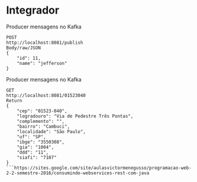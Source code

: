 # Integrador

Producer mensagens no Kafka
```
POST
http://localhost:8081/publish
Body/raw/JSON
{
    "id": 11,
    "name": "jefferson"
}
```

Producer mensagens no Kafka
```
GET
http://localhost:8081/01523040
Return
{
    "cep": "01523-040",
    "logradouro": "Via de Pedestre Três Pontas",
    "complemento": "",
    "bairro": "Cambuci",
    "localidade": "São Paulo",
    "uf": "SP",
    "ibge": "3550308",
    "gia": "1004",
    "ddd": "11",
    "siafi": "7107"
}
```https://sites.google.com/site/aulasvictormenegusso/programacao-web-2-2-semestre-2016/consumindo-webservices-rest-com-java
